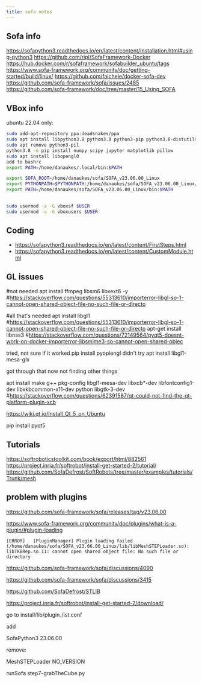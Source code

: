 ```yaml
---
title: sofa notes
---
```


## Sofa info

https://sofapython3.readthedocs.io/en/latest/content/Installation.html#using-python3
https://github.com/ripl/SofaFramework-Docker
https://hub.docker.com/r/sofaframework/sofabuilder_ubuntu/tags
https://www.sofa-framework.org/community/doc/getting-started/build/linux/
https://github.com/faichele/docker-sofa-dev
https://github.com/sofa-framework/sofa/issues/2485
https://github.com/sofa-framework/doc/tree/master/15_Using_SOFA



## VBox info

ubuntu 22.04 only:

```bash
sudo add-apt-repository ppa:deadsnakes/ppa
sudo apt install libpython3.8 python3.8 python3-pip python3.8-distutils #https://stackoverflow.com/questions/77233855/why-did-i-got-an-error-modulenotfounderror-no-module-named-distutils
sudo apt remove python3-pil
python3.8 -m pip install numpy scipy jupyter matplotlib pillow
sudo apt install libopengl0
add to bashrc
export PATH=/home/danaukes/.local/bin:$PATH

export SOFA_ROOT=/home/danaukes/sofa/SOFA_v23.06.00_Linux
export PYTHONPATH=$PYTHONPATH:/home/danaukes/sofa/SOFA_v23.06.00_Linux/plugins/SofaPython3/lib/python3/site-packages
export PATH=/home/danaukes/sofa/SOFA_v23.06.00_Linux/bin:$PATH

     
sudo usermod -a -G vboxsf $USER 
sudo usermod -a -G vboxusers $USER 

```



## Coding


* <https://sofapython3.readthedocs.io/en/latest/content/FirstSteps.html>
* <https://sofapython3.readthedocs.io/en/latest/content/CustomModule.html>

## GL issues

#not needed
apt install ffmpeg libsm6 libxext6  -y #https://stackoverflow.com/questions/55313610/importerror-libgl-so-1-cannot-open-shared-object-file-no-such-file-or-directo

#all that's needed
apt install libgl1 #https://stackoverflow.com/questions/55313610/importerror-libgl-so-1-cannot-open-shared-object-file-no-such-file-or-directo
apt-get install libnss3 #https://stackoverflow.com/questions/72149564/pyqt5-doesnt-work-on-docker-importerror-libsmime3-so-cannot-open-shared-objec

tried, not sure if it worked
pip install pyoplengl
didn't try
apt install libgl1-mesa-glx


got through that now not finding other things

apt install make g++ pkg-config libgl1-mesa-dev libxcb*-dev libfontconfig1-dev libxkbcommon-x11-dev python libgtk-3-dev #https://stackoverflow.com/questions/62391587/qt-could-not-find-the-qt-platform-plugin-xcb

https://wiki.qt.io/Install_Qt_5_on_Ubuntu


pip install pyqt5

## Tutorials

https://softroboticstoolkit.com/book/export/html/882561
https://project.inria.fr/softrobot/install-get-started-2/tutorial/
https://github.com/SofaDefrost/SoftRobots/tree/master/examples/tutorials/Trunk/mesh

## problem with plugins

https://github.com/sofa-framework/sofa/releases/tag/v23.06.00

https://www.sofa-framework.org/community/doc/plugins/what-is-a-plugin/#plugin-loading

```
[ERROR]   [PluginManager] Plugin loading failed (/home/danaukes/sofa/SOFA_v23.06.00_Linux/lib/libMeshSTEPLoader.so): libTKBRep.so.11: cannot open shared object file: No such file or directory

```
https://github.com/sofa-framework/sofa/discussions/4090

https://github.com/sofa-framework/sofa/discussions/3415

https://github.com/SofaDefrost/STLIB

https://project.inria.fr/softrobot/install-get-started-2/download/

go to install/lib/plugin_list.conf

add

SofaPython3 23.06.00

remove:

MeshSTEPLoader NO_VERSION


runSofa step7-grabTheCube.py
